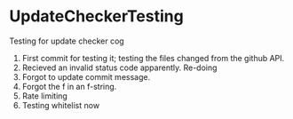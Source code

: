 # UpdateCheckerTesting
Testing for update checker cog

1. First commit for testing it; testing the files changed from the github API.
2. Recieved an invalid status code apparently.  Re-doing
3. Forgot to update commit message.
4. Forgot the f in an f-string.
5. Rate limiting
6. Testing whitelist now
